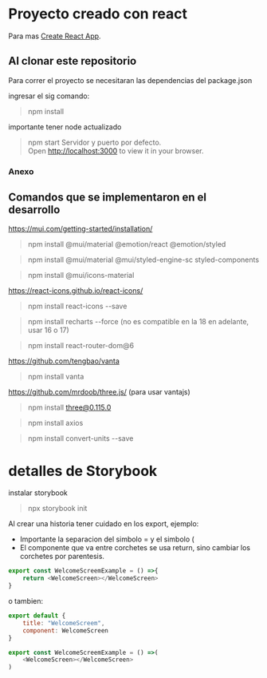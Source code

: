 # Proyecto creado con react

Para mas [Create React App](https://github.com/facebook/create-react-app).

## Al clonar este repositorio

Para correr el proyecto se necesitaran las dependencias del package.json

ingresar el sig comando:
>npm install

importante tener node actualizado

>npm start
Servidor y puerto por defecto.\
Open [http://localhost:3000](http://localhost:3000) to view it in your browser.

### Anexo

## Comandos que se implementaron en el desarrollo

https://mui.com/getting-started/installation/

>npm install @mui/material @emotion/react @emotion/styled

>npm install @mui/material @mui/styled-engine-sc styled-components

>npm install @mui/icons-material

https://react-icons.github.io/react-icons/

>npm install react-icons --save

>npm install recharts --force (no es compatible en la 18 en adelante, usar 16 o 17)

>npm install react-router-dom@6

https://github.com/tengbao/vanta

>npm install vanta

https://github.com/mrdoob/three.js/ (para usar vantajs)

>npm install three@0.115.0

>npm install axios

>npm install convert-units --save

# detalles de Storybook

instalar storybook
>npx storybook init

Al crear una historia tener cuidado en los export, ejemplo:
- Importante la separacion del simbolo = y el simbolo (
- El componente que va entre corchetes se usa return, sino cambiar los corchetes por parentesis.

```javascript
export const WelcomeScreemExample = () =>{
    return <WelcomeScreen></WelcomeScreen>
}
```
o tambien:
```javascript
export default {
    title: "WelcomeScreem",
    component: WelcomeScreen
}

export const WelcomeScreemExample = () =>(
    <WelcomeScreen></WelcomeScreen>
)
```
